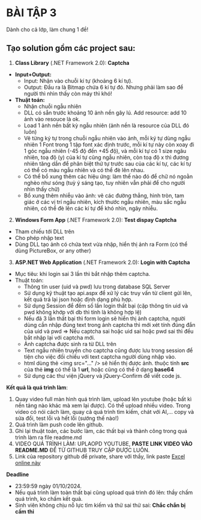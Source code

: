 # BÀI TẬP 3 #

Dành cho cả lớp, làm chung 1 đề!

## Tạo solution gồm các project sau:
1. **Class Library** (.NET Framework 2.0): **Captcha**
  - **Input+Output:**
    + Input: Nhận vào chuỗi kí tự (khoảng 6 kí tự).
    + Output: Đầu ra là Bitmap chứa 6 kí tự đó. Nhưng phải làm sao để người thì nhìn thấy còn máy thì khó!
  - **Thuật toán:**
    + Nhận chuỗi ngẫu nhiên
    + DLL có sẵn trước khoảng 10 ảnh nền gây lú. Add resource: add 10 ảnh vào resouce là ok.
    + Load 1 ảnh nền bất kỳ ngẫu nhiên (ảnh nền là resource của DLL đó luôn)
    + Vẽ từng ký tự trong chuỗi ngẫu nhiên vào ảnh, mỗi ký tự dùng ngẫu nhiên 1 Font trong 1 tập font xác định trước, mỗi kí tự này còn xoay đi 1 góc ngẫu nhiên (-45 độ đến +45 độ), và mỗi kí tự có 1 size ngâu nhiên, toạ độ (y) của kí tự cũng ngẫu nhiên, còn toạ độ x thì đương nhiên tăng dần để phân biệt thứ tự trước sau của các kí tự, các kí tự có thể có màu ngẫu nhiên và có thể đè lên nhau.
    + Có thể bổ xung thêm các hiệu ứng: làm thế nào đó để chữ nó ngoằn nghèo như sóng (tuỳ ý sáng tạo, tuy nhiên vẫn phải để cho người nhìn thấy chữ)
    + Bổ xung thêm nhiễu vào ảnh: vẽ các đường thẳng, hình tròn, tam giác ở các vị trí ngẫu nhiên, kích thước ngẫu nhiên, màu sắc ngẫu nhiên, có thể đè lên các kí tự để khó nhìn, ngây nhiễu.
2. **Windows Form App** (.NET Framework 2.0): **Test dispay Captcha**
  - Tham chiếu tới DLL trên
  - Cho phép nhập text
  - Dùng DLL tạo ảnh có chứa text vừa nhập, hiển thị ảnh ra Form (có thể dùng PictureBox, or any other)
3. **ASP.NET Web Application** (.NET Framework 2.0): **Login with Captcha**
  - Mục tiêu: khi login sai 3 lần thì bắt nhập thêm captcha.
  - Thuật toán:
    + Thông tin user (uid và pwd) lưu trong database SQL Server
    + Sử dụng kỹ thuật tạo api.aspx để xử lý các truy vấn từ client gửi lên, kết quả trả lại json hoặc định dạng phù hợp.
    + Sử dụng Session để đếm số lần login thất bại (cặp thông tin uid và pwd không khớp với db thì tính là không hợp lệ)
    + Nếu đã 3 lần thất bại thì form login sẽ hiển thị ảnh captcha, người dùng cần nhập đúng text trong ảnh captcha thì mới xét tính đúng đắn của uid và pwd => Nếu captcha sai hoặc uid sai hoặc pwd sai thì đều bắt nhập lại với captcha mới.
    + Ảnh captcha được sinh ra từ DLL trên
    + Text ngẫu nhiên truyền cho captcha cũng được lưu trong session để tiện cho việc đối chiếu với text captcha người dùng nhập vào.
    + html dùng thẻ &lt;img src="..." /&gt; sẽ hiển thị được ảnh. thuộc tính **src** của thẻ **img** có thể là 1 **url**, hoặc cũng có thể ở dạng **base64**
    + Sử dụng các thư viện jQuery và jQuery-Confirm để viết code js.

**Kết quả là quá trình làm**: 
  1. Quay video full màn hình quá trình làm, upload lên youtube (hoặc bất kì nền tảng nào khác mà xem lại được). Có thể upload nhiều video. Trong video có nói cách làm, quay cả quá trình tìm kiếm, chát với AI,... copy và sửa đổi, test lỗi và hết lỗi (sướng thế nào!)
  2. Quá trình làm push code lên github.
  3. Ghi lại thuật toán, các bước làm, các thất bại và thành công trong quá trình làm ra file readme.md
  4. VIDEO QUÁ TRÌNH LÀM: UPLAOPD YOUTUBE, **PASTE LINK VIDEO VÀO README.MD** ĐỂ TỪ GITHUB TRUY CẬP ĐƯỢC LUÔN.
  5. Link của repository github để private, share với thầy, link paste [Excel online này](https://docs.google.com/spreadsheets/d/1I5CjD4tDEX_gIaOB9UwCMqXJEHihkibVGggCYwWhYv0/edit)

**Deadline**
  - 23:59:59 ngày 01/10/2024.
  - Nếu quá trình làm toàn thất bại cũng upload quá trình đó lên: thầy chấm quá trình, ko chấm kết quả.
  - Sinh viên không chịu nỗ lực tìm kiếm và thử sai thử sai: **Chắc chắn bị cấm thi**
